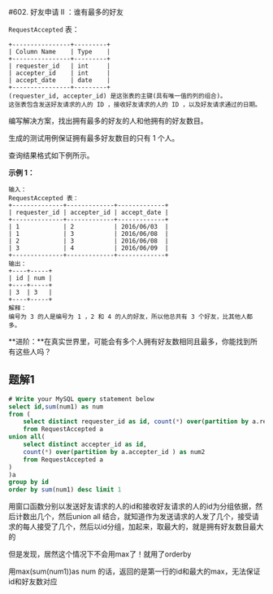 #602. 好友申请 II ：谁有最多的好友

`RequestAccepted` 表：

```
+----------------+---------+
| Column Name    | Type    |
+----------------+---------+
| requester_id   | int     |
| accepter_id    | int     |
| accept_date    | date    |
+----------------+---------+
(requester_id, accepter_id) 是这张表的主键(具有唯一值的列的组合)。
这张表包含发送好友请求的人的 ID ，接收好友请求的人的 ID ，以及好友请求通过的日期。
```

 

编写解决方案，找出拥有最多的好友的人和他拥有的好友数目。

生成的测试用例保证拥有最多好友数目的只有 1 个人。

查询结果格式如下例所示。

 

**示例 1：**

```
输入：
RequestAccepted 表：
+--------------+-------------+-------------+
| requester_id | accepter_id | accept_date |
+--------------+-------------+-------------+
| 1            | 2           | 2016/06/03  |
| 1            | 3           | 2016/06/08  |
| 2            | 3           | 2016/06/08  |
| 3            | 4           | 2016/06/09  |
+--------------+-------------+-------------+
输出：
+----+-----+
| id | num |
+----+-----+
| 3  | 3   |
+----+-----+
解释：
编号为 3 的人是编号为 1 ，2 和 4 的人的好友，所以他总共有 3 个好友，比其他人都多。
```

 

**进阶：**在真实世界里，可能会有多个人拥有好友数相同且最多，你能找到所有这些人吗？



## 题解1

```sql
# Write your MySQL query statement below
select id,sum(num1) as num
from (
    select distinct requester_id as id, count(*) over(partition by a.requester_id) as num1
    from RequestAccepted a
union all(
    select distinct accepter_id as id,
    count(*) over(partition by a.accepter_id ) as num2
    from RequestAccepted a
)
)a
group by id
order by sum(num1) desc limit 1
```

用窗口函数分别以发送好友请求的人的id和接收好友请求的人的id为分组依据，然后计数出几个，然后union all 结合，就知道作为发送请求的人发了几个，接受请求的每人接受了几个，然后以id分组，加起来，取最大的，就是拥有好友数目最大的

但是发现，居然这个情况下不会用max了！就用了orderby

用max(sum(num1))as num 的话，返回的是第一行的id和最大的max，无法保证id和好友数对应

